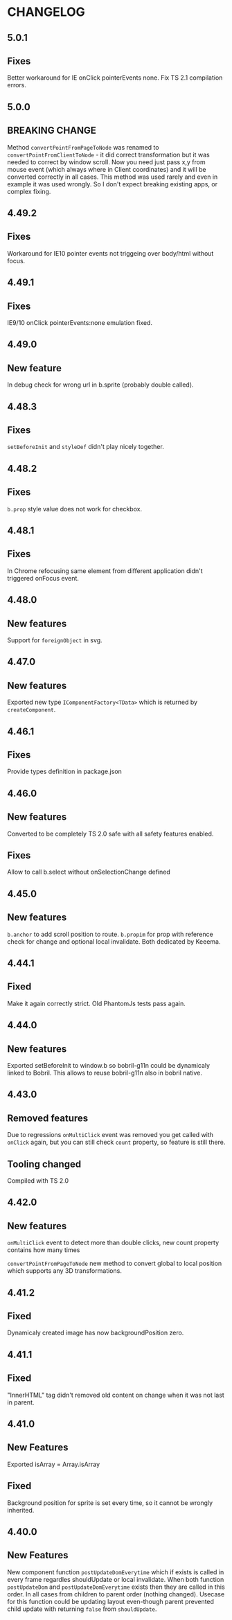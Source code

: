 CHANGELOG
===

5.0.1
--

Fixes
-

Better workaround for IE onClick pointerEvents none. Fix TS 2.1 compilation errors.

5.0.0
--

BREAKING CHANGE
--

Method `convertPointFromPageToNode` was renamed to `convertPointFromClientToNode` - it did correct transformation but it was needed to correct by window scroll. Now you need just pass x,y from mouse event (which always where in Client coordinates) and it will be converted correctly in all cases.
This method was used rarely and even in example it was used wrongly. So I don't expect breaking existing apps, or complex fixing.

4.49.2
--

Fixes
-

Workaround for IE10 pointer events not triggeing over body/html without focus.

4.49.1
--

Fixes
-

IE9/10 onClick pointerEvents:none emulation fixed.
 
4.49.0
--

New feature
-

In debug check for wrong url in b.sprite (probably double called).

4.48.3
--

Fixes
-

`setBeforeInit` and `styleDef` didn't play nicely together.

4.48.2
--

Fixes
-

`b.prop` style value does not work for checkbox.

4.48.1
--

Fixes
-

In Chrome refocusing same element from different application didn't triggered onFocus event.

4.48.0
--

New features
--

Support for `foreignObject` in svg.

4.47.0
--

New features
-

Exported new type `IComponentFactory<TData>` which is returned by `createComponent`.

4.46.1
--

Fixes
-

Provide types definition in package.json

4.46.0
--

New features
-

Converted to be completely TS 2.0 safe with all safety features enabled.

Fixes
-

Allow to call b.select without onSelectionChange defined

4.45.0
--

New features
-

`b.anchor` to add scroll position to route. `b.propim` for prop with reference check for change and optional local invalidate.
Both dedicated by Keeema.

4.44.1
--

Fixed
-

Make it again correctly strict. Old PhantomJs tests pass again.

4.44.0
--

New features
-

Exported setBeforeInit to window.b so bobril-g11n could be dynamicaly linked to Bobril. This allows to reuse bobril-g11n also in bobril native.

4.43.0
--

Removed features
-

Due to regressions `onMultiClick` event was removed you get called with `onClick` again, but you can still check `count` property, so feature is still there.

Tooling changed
-

Compiled with TS 2.0

4.42.0
--

New features
-

`onMultiClick` event to detect more than double clicks, new count property contains how many times

`convertPointFromPageToNode` new method to convert global to local position which supports any 3D transformations. 

4.41.2
--

Fixed
-

Dynamicaly created image has now backgroundPosition zero.

4.41.1
--

Fixed
-

"InnerHTML" tag didn't removed old content on change when it was not last in parent.

4.41.0
--

New Features
-

Exported isArray = Array.isArray

Fixed
-

Background position for sprite is set every time, so it cannot be wrongly inherited.


4.40.0
--

New Features
-

New component function `postUpdateDomEverytime` which if exists is called in every frame regardles shouldUpdate or local invalidate.
When both function `postUpdateDom` and `postUpdateDomEverytime` exists then they are called in this order. In all cases from children to parent order (nothing changed).
Usecase for this function could be updating layout even-though parent prevented child update with returning `false` from `shouldUpdate`.
